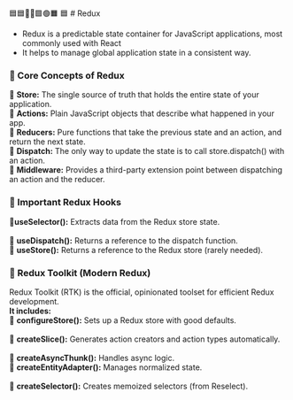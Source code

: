 🟦🟦🔵🔷🟩🟢🟧
🟦 # Redux

- Redux is a predictable state container for JavaScript applications, most commonly used with React
- It helps to manage global application state in a consistent way.

### 🔵 Core Concepts of Redux

🔷 **Store:** The single source of truth that holds the entire state of your application.<br>
🔷 **Actions:** Plain JavaScript objects that describe what happened in your app.<br>
🔷 **Reducers:** Pure functions that take the previous state and an action, and return the next state.<br>
🔷 **Dispatch:** The only way to update the state is to call store.dispatch() with an action.<br>
🔷 **Middleware:** Provides a third-party extension point between dispatching an action and the reducer.<br>

### 🔵 Important Redux Hooks

🔷**useSelector():** Extracts data from the Redux store state.<br>  
🔷 **useDispatch():** Returns a reference to the dispatch function.<br>
🔷 **useStore():** Returns a reference to the Redux store (rarely needed).<br>

### 🔵 Redux Toolkit (Modern Redux)

Redux Toolkit (RTK) is the official, opinionated toolset for efficient Redux development.<br>
**It includes:** <br>
🔷 **configureStore():** Sets up a Redux store with good defaults.<br>  
 🔷 **createSlice():** Generates action creators and action types automatically.<br>  
 🔷 **createAsyncThunk():** Handles async logic.<br>
🔷 **createEntityAdapter():** Manages normalized state.<br>  
 🔷 **createSelector():** Creates memoized selectors (from Reselect).<br>
